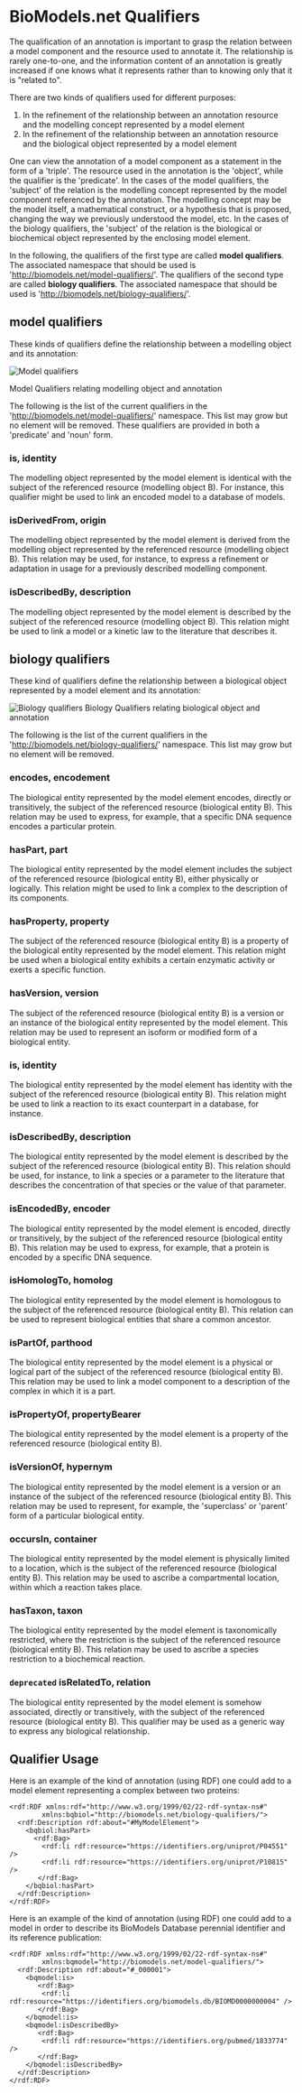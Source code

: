 # BioModels.net Qualifiers
The qualification of an annotation is important to grasp the relation between a model component and the resource used to annotate it. The relationship is rarely one-to-one, and the information content of an annotation is greatly increased if one knows what it represents rather than to knowing only that it is "related to".

There are two kinds of qualifiers used for different purposes:

1. In the refinement of the relationship between an annotation resource and the modelling concept represented by a model element
2. In the refinement of the relationship between an annotation resource and the biological object represented by a model element

One can view the annotation of a model component as a statement in the form of a 'triple'. The resource used in the annotation is the 'object', while the qualifier is the 'predicate'. In the cases of the model qualifiers, the 'subject' of the relation is the modelling concept represented by the model component referenced by the annotation. The modelling concept may be the model itself, a mathematical construct, or a hypothesis that is proposed, changing the way we previously understood the model, etc. In the cases of the biology qualifiers, the 'subject' of the relation is the biological or biochemical object represented by the enclosing model element.

In the following, the qualifiers of the first type are called **model qualifiers**. The associated namespace that should be used is 'http://biomodels.net/model-qualifiers/'. The qualifiers of the second type are called **biology qualifiers**. The associated namespace that should be used is 'http://biomodels.net/biology-qualifiers/'.

## model qualifiers
These kinds of qualifiers define the relationship between a modelling object and its annotation:

![Model qualifiers](./qualifiers-model.png)

Model Qualifiers relating modelling object and annotation

The following is the list of the current qualifiers in the 'http://biomodels.net/model-qualifiers/' namespace. This list may grow but no element will be removed. These qualifiers are provided in both a 'predicate' and 'noun' form.

### is, identity
The modelling object represented by the model element is identical with the subject of the referenced resource (modelling object B). For instance, this qualifier might be used to link an encoded model to a database of models.

### isDerivedFrom, origin
The modelling object represented by the model element is derived from the modelling object represented by the referenced resource (modelling object B). This relation may be used, for instance, to express a refinement or adaptation in usage for a previously described modelling component.

### isDescribedBy, description
The modelling object represented by the model element is described by the subject of the referenced resource (modelling object B). This relation might be used to link a model or a kinetic law to the literature that describes it.


## biology qualifiers
These kind of qualifiers define the relationship between a biological object represented by a model element and its annotation:

![Biology qualifiers](./qualifiers-biology.png)
Biology Qualifiers relating biological object and annotation

The following is the list of the current qualifiers in the 'http://biomodels.net/biology-qualifiers/' namespace. This list may grow but no element will be removed.

### encodes, encodement
The biological entity represented by the model element encodes, directly or transitively, the subject of the referenced resource (biological entity B). This relation may be used to express, for example, that a specific DNA sequence encodes a particular protein.

### hasPart, part
The biological entity represented by the model element includes the subject of the referenced resource (biological entity B), either physically or logically. This relation might be used to link a complex to the description of its components.

### hasProperty, property
The subject of the referenced resource (biological entity B) is a property of the biological entity represented by the model element. This relation might be used when a biological entity exhibits a certain enzymatic activity or exerts a specific function.

### hasVersion, version
The subject of the referenced resource (biological entity B) is a version or an instance of the biological entity represented by the model element. This relation may be used to represent an isoform or modified form of a biological entity.

### is, identity
The biological entity represented by the model element has identity with the subject of the referenced resource (biological entity B). This relation might be used to link a reaction to its exact counterpart in a database, for instance.

### isDescribedBy, description
The biological entity represented by the model element is described by the subject of the referenced resource (biological entity B). This relation should be used, for instance, to link a species or a parameter to the literature that describes the concentration of that species or the value of that parameter.

### isEncodedBy, encoder
The biological entity represented by the model element is encoded, directly or transitively, by the subject of the referenced resource (biological entity B). This relation may be used to express, for example, that a protein is encoded by a specific DNA sequence.

### isHomologTo, homolog
The biological entity represented by the model element is homologous to the subject of the referenced resource (biological entity B). This relation can be used to represent biological entities that share a common ancestor.

### isPartOf, parthood
The biological entity represented by the model element is a physical or logical part of the subject of the referenced resource (biological entity B). This relation may be used to link a model component to a description of the complex in which it is a part.

### isPropertyOf, propertyBearer
The biological entity represented by the model element is a property of the referenced resource (biological entity B).

### isVersionOf, hypernym
The biological entity represented by the model element is a version or an instance of the subject of the referenced resource (biological entity B). This relation may be used to represent, for example, the 'superclass' or 'parent' form of a particular biological entity.

### occursIn, container
The biological entity represented by the model element is physically limited to a location, which is the subject of the referenced resource (biological entity B). This relation may be used to ascribe a compartmental location, within which a reaction takes place.

### hasTaxon, taxon
The biological entity represented by the model element is taxonomically restricted, where the restriction is the subject of the referenced resource (biological entity B). This relation may be used to ascribe a species restriction to a biochemical reaction.

### `deprecated` isRelatedTo, relation
The biological entity represented by the model element is somehow associated, directly or transitively, with the subject of the referenced resource (biological entity B). This qualifier may be used as a generic way to express any biological relationship.

## Qualifier Usage
Here is an example of the kind of annotation (using RDF) one could add to a model element representing a complex between two proteins:

```{xml}
<rdf:RDF xmlns:rdf="http://www.w3.org/1999/02/22-rdf-syntax-ns#"
        xmlns:bqbiol="http://biomodels.net/biology-qualifiers/">
  <rdf:Description rdf:about="#MyModelElement">
    <bqbiol:hasPart>
      <rdf:Bag>
        <rdf:li rdf:resource="https://identifiers.org/uniprot/P04551" />
        <rdf:li rdf:resource="https://identifiers.org/uniprot/P10815" />
       </rdf:Bag>
    </bqbiol:hasPart>
  </rdf:Description>
</rdf:RDF>
```

Here is an example of the kind of annotation (using RDF) one could add to a model in order to describe its BioModels Database perennial identifier and its reference publication:

```{xml}
<rdf:RDF xmlns:rdf="http://www.w3.org/1999/02/22-rdf-syntax-ns#"
        xmlns:bqmodel="http://biomodels.net/model-qualifiers/">
  <rdf:Description rdf:about="#_000001">
    <bqmodel:is>
       <rdf:Bag>
        <rdf:li rdf:resource="https://identifiers.org/biomodels.db/BIOMD0000000004" />
       </rdf:Bag>
    </bqmodel:is>
    <bqmodel:isDescribedBy>
       <rdf:Bag>
        <rdf:li rdf:resource="https://identifiers.org/pubmed/1833774" />
       </rdf:Bag>
    </bqmodel:isDescribedBy>
  </rdf:Description>
</rdf:RDF>
```

